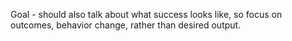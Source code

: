Goal - should also talk about what success looks like, so focus on outcomes, behavior change, rather than desired output.